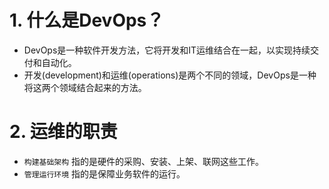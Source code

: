 # 1. 什么是DevOps？
* DevOps是一种软件开发方法，它将开发和IT运维结合在一起，以实现持续交付和自动化。
* 开发(development)和运维(operations)是两个不同的领域，DevOps是一种将这两个领域结合起来的方法。
# 2. 运维的职责
* ```构建基础架构``` 指的是硬件的采购、安装、上架、联网这些工作。
* ```管理运行环境``` 指的是保障业务软件的运行。